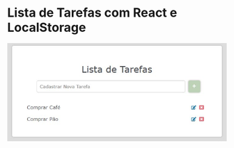# Lista de Tarefas com React e LocalStorage
<p align="center">
  <img src="https://github.com/cristhiandevgo/lista_de_tarefas/blob/master/src/assets/images/lista_de_tarefas.jpg" alt=""/>
</p>